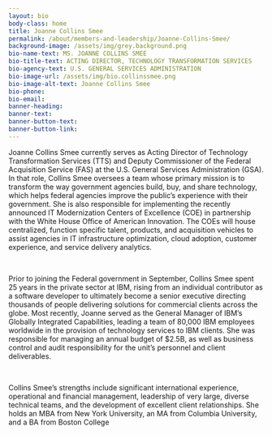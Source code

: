 ```yaml
---
layout: bio
body-class: home
title: Joanne Collins Smee
permalink: /about/members-and-leadership/Joanne-Collins-Smee/
background-image: /assets/img/grey.background.png
bio-name-text: MS. JOANNE COLLINS SMEE
bio-title-text: ACTING DIRECTOR, TECHNOLOGY TRANSFORMATION SERVICES
bio-agency-text: U.S. GENERAL SERVICES ADMINISTRATION
bio-image-url: /assets/img/bio.collinssmee.png
bio-image-alt-text: Joanne Collins Smee
bio-phone: 
bio-email: 
banner-heading: 
banner-text: 
banner-button-text: 
banner-button-link: 
---
```

<p>Joanne Collins Smee currently serves as Acting Director of Technology Transformation Services (TTS) and Deputy Commissioner of the Federal Acquisition Service (FAS) at the U.S. General Services Administration (GSA).  In that role, Collins Smee oversees a team whose primary mission is to transform the way government agencies build, buy, and share technology, which helps federal agencies improve the public’s experience with their government.  She is also responsible for implementing the recently announced IT Modernization Centers of Excellence (COE) in partnership with the White House Office of American Innovation.  The COEs will house centralized, function specific talent, products, and acquisition vehicles to assist agencies in IT infrastructure optimization, cloud adoption, customer experience, and service delivery analytics. </p>
<br>
<p>Prior to joining the Federal government in September, Collins Smee spent 25 years in the private sector at IBM, rising from an individual contributor as a software developer to ultimately become a senior executive directing thousands of people delivering solutions for commercial clients across the globe.  Most recently, Joanne served as the General Manager of IBM’s Globally Integrated Capabilities, leading a team of 80,000 IBM employees worldwide in the provision of technology services to IBM clients.   She was responsible for managing an annual budget of $2.5B, as well as business control and audit responsibility for the unit’s personnel and client deliverables. </p> 
<br>
<p>Collins Smee’s strengths include significant international experience, operational and financial management, leadership of very large, diverse technical teams, and the development of excellent client relationships.  She holds an MBA from New York University, an MA from Columbia University, and a BA from Boston College</p>


